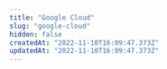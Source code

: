 ```yaml
---
title: "Google Cloud"
slug: "google-cloud"
hidden: false
createdAt: "2022-11-10T16:09:47.373Z"
updatedAt: "2022-11-10T16:09:47.373Z"
---
```


